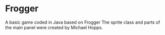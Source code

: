 # Frogger
A basic game coded in Java based on Frogger
The sprite class and parts of the main panel were created by Michael Hopps.
